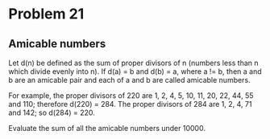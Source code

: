 # Problem 21

## Amicable numbers

Let d(n) be defined as the sum of proper divisors of n (numbers less than n which divide evenly into n).
If d(a) = b and d(b) = a, where a != b, then a and b are an amicable pair and each of a and b are called amicable numbers.

For example, the proper divisors of 220 are 1, 2, 4, 5, 10, 11, 20, 22, 44, 55 and 110; therefore d(220) = 284. The proper divisors of 284 are 1, 2, 4, 71 and 142; so d(284) = 220.

Evaluate the sum of all the amicable numbers under 10000.

